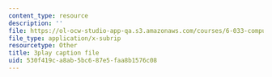 ```yaml
---
content_type: resource
description: ''
file: https://ol-ocw-studio-app-qa.s3.amazonaws.com/courses/6-033-computer-system-engineering-spring-2018/530f419ca8ab5bc687e5faa8b1576c08_r2_-2KW76ec.vtt
file_type: application/x-subrip
resourcetype: Other
title: 3play caption file
uid: 530f419c-a8ab-5bc6-87e5-faa8b1576c08
---
```

